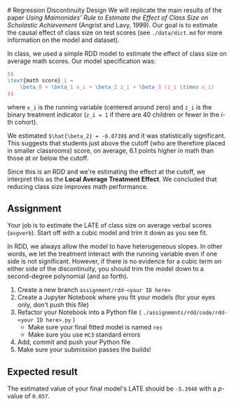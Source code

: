 # Regression Discontinuity Design
We will replicate the main results of the paper _Using Maimonides' Rule to Estimate the
Effect of Class Size on Scholastic Achievement_ (Angrist and Lavy, 1999). Our goal is to
estimate the causal effect of class size on test scores (see `./data/dict.md` for more
information on the model and dataset).

In class, we used a simple RDD model to estimate the effect of class size on average
math scores. Our model specification was:
```latex
$$
\text{math score}_i =
    \beta_0 + \beta_1 x_i + \beta_2 z_i + \beta_3 (z_i \times x_i)
$$
```
where `x_i` is the running variable (centered around zero) and `z_i` is the binary
treatment indicator (`z_i = 1` if there are 40 children or fewer in the _i_-th cohort).

We estimated `$\hat{\beta_2} = -6.0739$` and it was statistically significant. This
suggests that students just above the cutoff (who are therefore placed in smaller
classrooms) score, on average, 6.1 points higher in math than those at or below the
cutoff.

Since this is an RDD and we're estimating the effect at the cutoff, we interpret this as
the **Local Average Treatment Effect**. We concluded that reducing class size improves
math performance.

## Assignment
Your job is to estimate the LATE of class size on average verbal scores (`avgverb`).
Start off with a cubic model and trim it down as you see fit.

In RDD, we always allow the model to have heterogeneous slopes. In other words, we let
the treatment interact with the running variable even if one side is not significant.
However, if there is no evidence for a cubic term on either side of the discontinuity,
you should trim the model down to a second-degree polynomial (and so forth).

1. Create a new branch `assignment/rdd-<your ID here>`
2. Create a Jupyter Notebook where you fit your models (for your eyes only, don't push
this file)
3. Refactor your Notebook into a Python file (
    `./assignments/rdd/code/rdd-<your ID here>.py`
)
    - Make sure your final fitted model is named `res`
    - Make sure you use `HC3` standard errors
4. Add, commit and push your Python file
5. Make sure your submission passes the builds!

## Expected result
The estimated value of your final model's LATE should be `-5.3948` with a _p_-value of
`0.057`.
